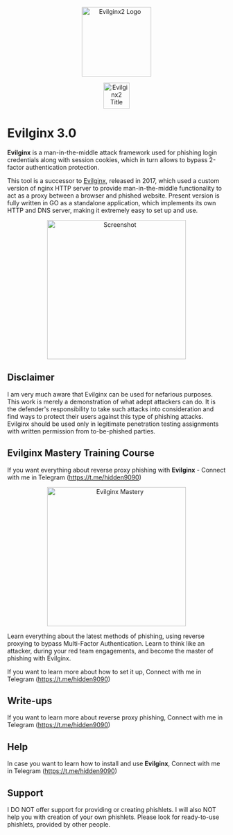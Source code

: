 <p align="center">
  <img alt="Evilginx2 Logo" src="https://raw.githubusercontent.com/kgretzky/evilginx2/master/media/img/evilginx2-logo-512.png" height="160" />
  <p align="center">
    <img alt="Evilginx2 Title" src="https://raw.githubusercontent.com/kgretzky/evilginx2/master/media/img/evilginx2-title-black-512.png" height="60" />
  </p>
</p> 

# Evilginx 3.0      
    
**Evilginx** is a man-in-the-middle attack framework used for phishing login credentials along with session cookies, which in turn allows to bypass 2-factor authentication protection.

This tool is a successor to [Evilginx](https://github.com/kgretzky/evilginx), released in 2017, which used a custom version of nginx HTTP server to provide man-in-the-middle functionality to act as a proxy between a browser and phished website.
Present version is fully written in GO as a standalone application, which implements its own HTTP and DNS server, making it extremely easy to set up and use.

<p align="center">
  <img alt="Screenshot" src="https://raw.githubusercontent.com/kgretzky/evilginx2/master/media/img/screen.png" height="320" />
</p>

## Disclaimer

I am very much aware that Evilginx can be used for nefarious purposes. This work is merely a demonstration of what adept attackers can do. It is the defender's responsibility to take such attacks into consideration and find ways to protect their users against this type of phishing attacks. Evilginx should be used only in legitimate penetration testing assignments with written permission from to-be-phished parties.

## Evilginx Mastery Training Course

If you want everything about reverse proxy phishing with **Evilginx** - Connect with me in Telegram
(https://t.me/hidden9090)

<p align="center">
  <a href="https://academy.breakdev.org/evilginx-mastery"><img alt="Evilginx Mastery" src="https://raw.githubusercontent.com/kgretzky/evilginx2/master/media/img/evilginx_mastery.jpg" height="320" /></a>
</p>

Learn everything about the latest methods of phishing, using reverse proxying to bypass Multi-Factor Authentication. Learn to think like an attacker, during your red team engagements, and become the master of phishing with Evilginx.




If you want to learn more about how to set it up, Connect with me in Telegram
(https://t.me/hidden9090)

## Write-ups

If you want to learn more about reverse proxy phishing, Connect with me in Telegram
(https://t.me/hidden9090)


## Help

In case you want to learn how to install and use **Evilginx**, 
Connect with me in Telegram
(https://t.me/hidden9090)
## Support

I DO NOT offer support for providing or creating phishlets. I will also NOT help you with creation of your own phishlets. Please look for ready-to-use phishlets, provided by other people.
